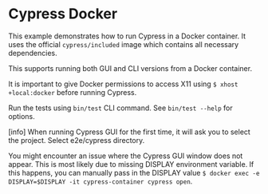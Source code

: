 # Cypress Docker

This example demonstrates how to run Cypress in a Docker container. It uses the official `cypress/included` image which contains all necessary dependencies.

This supports running both GUI and CLI versions from a Docker container.

It is important to give Docker permissions to access X11 using `$ xhost +local:docker` before running Cypress.

Run the tests using `bin/test` CLI command. See `bin/test --help` for options.

[info] When running Cypress GUI for the first time, it will ask you to select the project. Select e2e/cypress directory.

You might encounter an issue where the Cypress GUI window does not appear. This is most likely due to missing DISPLAY environment variable. If this happens, you can manually pass in the DISPLAY value `$ docker exec -e DISPLAY=$DISPLAY -it cypress-container cypress open`.
